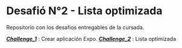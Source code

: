 # Desafió N°2 - Lista optimizada

Repositorio con los desafios entregables de la cursada.

__***[Challenge_1]***__ : Crear aplicación Expo.
__***[Challenge_2]***__ : Lista optimizada


[Challenge_1]: <https://github.com/KingMacking/KM-MobileAppsDev/tree/Challenge_1>
[Challenge_2]: <https://github.com/KingMacking/KM-MobileAppsDev/tree/Challenge_2>